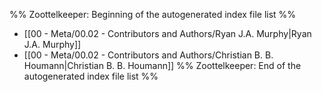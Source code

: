 %% Zoottelkeeper: Beginning of the autogenerated index file list  %%
- [[00 - Meta/00.02 - Contributors and Authors/Ryan J.A. Murphy|Ryan J.A. Murphy]]
- [[00 - Meta/00.02 - Contributors and Authors/Christian B. B. Houmann|Christian B. B. Houmann]]
%% Zoottelkeeper: End of the autogenerated index file list  %%
